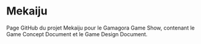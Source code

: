 # Mekaiju
Page GitHub du projet Mekaiju pour le Gamagora Game Show, contenant le Game Concept Document et le Game Design Document.
